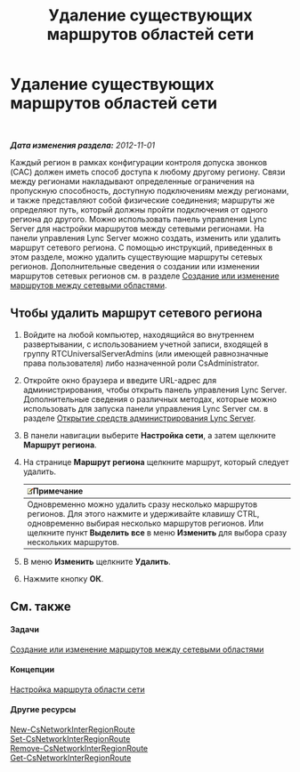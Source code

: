 ﻿---
title: Удаление существующих маршрутов областей сети
TOCTitle: Удаление существующих маршрутов областей сети
ms:assetid: 6256ff80-5f1e-48b4-928b-24aeb3c1a0e7
ms:mtpsurl: https://technet.microsoft.com/ru-ru/library/JJ688074(v=OCS.15)
ms:contentKeyID: 49888019
ms.date: 05/19/2016
mtps_version: v=OCS.15
ms.translationtype: HT
---

# Удаление существующих маршрутов областей сети

 

_**Дата изменения раздела:** 2012-11-01_

Каждый регион в рамках конфигурации контроля допуска звонков (CAC) должен иметь способ доступа к любому другому региону. Связи между регионами накладывают определенные ограничения на пропускную способность, доступную подключениям между регионами, и также представляют собой физические соединения; маршруты же определяют путь, который должны пройти подключения от одного региона до другого. Можно использовать панель управления Lync Server для настройки маршрутов между сетевыми регионами. На панели управления Lync Server можно создать, изменить или удалить маршрут сетевого региона. С помощью инструкций, приведенных в этом разделе, можно удалить существующие маршруты сетевых регионов. Дополнительные сведения о создании или изменении маршрутов сетевых регионов см. в разделе [Создание или изменение маршрутов между сетевыми областями](lync-server-2013-creating-or-modifying-network-region-routes.md).

## Чтобы удалить маршрут сетевого региона

1.  Войдите на любой компьютер, находящийся во внутреннем развертывании, с использованием учетной записи, входящей в группу RTCUniversalServerAdmins (или имеющей равнозначные права пользователя) либо назначенной роли CsAdministrator.

2.  Откройте окно браузера и введите URL-адрес для администрирования, чтобы открыть панель управления Lync Server. Дополнительные сведения о различных методах, которые можно использовать для запуска панели управления Lync Server см. в разделе [Открытие средств администрирования Lync Server](lync-server-2013-open-lync-server-administrative-tools.md).

3.  В панели навигации выберите **Настройка сети**, а затем щелкните **Маршрут региона**.

4.  На странице **Маршрут региона** щелкните маршрут, который следует удалить.
    
    <table>
    <thead>
    <tr class="header">
    <th><img src="images/Gg398412.note(OCS.15).gif" title="note" alt="note" />Примечание</th>
    </tr>
    </thead>
    <tbody>
    <tr class="odd">
    <td>Одновременно можно удалить сразу несколько маршрутов регионов. Для этого нажмите и удерживайте клавишу CTRL, одновременно выбирая несколько маршрутов регионов. Или щелкните пункт <strong>Выделить все</strong> в меню <strong>Изменить</strong> для выбора сразу нескольких маршрутов.</td>
    </tr>
    </tbody>
    </table>


5.  В меню **Изменить** щелкните **Удалить**.

6.  Нажмите кнопку **ОК**.

## См. также

#### Задачи

[Создание или изменение маршрутов между сетевыми областями](lync-server-2013-creating-or-modifying-network-region-routes.md)  

#### Концепции

[Настройка маршрута области сети](https://technet.microsoft.com/ru-ru/library/gg133706\(v=ocs.15\))  

#### Другие ресурсы

[New-CsNetworkInterRegionRoute](new-csnetworkinterregionroute.md)  
[Set-CsNetworkInterRegionRoute](set-csnetworkinterregionroute.md)  
[Remove-CsNetworkInterRegionRoute](remove-csnetworkinterregionroute.md)  
[Get-CsNetworkInterRegionRoute](get-csnetworkinterregionroute.md)

